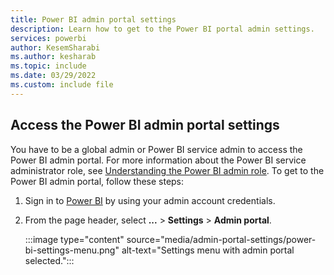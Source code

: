 ```yaml
---
title: Power BI admin portal settings
description: Learn how to get to the Power BI portal admin settings.
services: powerbi
author: KesemSharabi
ms.author: kesharab
ms.topic: include
ms.date: 03/29/2022
ms.custom: include file
---
```


## Access the Power BI admin portal settings

You have to be a global admin or Power BI service admin to access the Power BI admin portal. For more information about the Power BI service administrator role, see [Understanding the Power BI admin role](../admin/service-admin-role.md). To get to the Power BI admin portal, follow these steps:

1. Sign in to [Power BI](https://app.powerbi.com) by using your admin account credentials.

1. From the page header, select **...** > **Settings** > **Admin portal**.

   :::image type="content" source="media/admin-portal-settings/power-bi-settings-menu.png" alt-text="Settings menu with admin portal selected.":::
